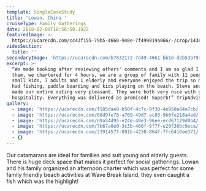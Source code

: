 ```yaml
---
template: SingleCaseStudy
title: 'Lowan, China '
cruiseType: Family Gatherings
date: 2018-02-09T10:56:50.192Z
featuredImage: >-
  https://ucarecdn.com/cc43f155-79b5-4660-948e-7f499819a066/-/crop/1438x919/97,149/-/preview/
videoSection:
  title: ''
secondaryImage: 'https://ucarecdn.com/b7832172-7d49-4661-bb1d-d2b53b79366e/'
excerpt: >-
  “We made booking after reviewing others' comments and I am so glad I book with
  them, we chartered for 4 hours, we are a group of family with 11 people, 3
  small kids, 7 adults and 1 elderly and everyone enjoyed the trip so much. We
  had fishing, paddle boarding and kids playing on the beach. Steve and Phoebe
  made our entire outing very pleasant. They were both very nice with great
  hospitality. Everything was delivered as promised! Superb!” TripAdvisor
gallery:
  - image: 'https://ucarecdn.com/f585dae0-b50f-4c7c-9f30-4e950a84e7cb/'
  - image: 'https://ucarecdn.com/08d9fe78-a709-49d7-ac83-9b6fe218a4ed/'
  - image: 'https://ucarecdn.com/d9a54495-e24e-40e3-96ee-ecd67129d0b4/'
  - image: 'https://ucarecdn.com/7b67a0e0-3c3b-460f-9f7f-e20f30bc9eca/'
  - image: 'https://ucarecdn.com/2391457f-891b-4238-864f-7fc6410ae371/'
  - {}
---
```

Our catamarans are ideal for families and suit young and elderly guests. There is huge deck space that makes it perfect for social gatherings. Lowan and his family organized an afternoon charter which was perfect for some family friendly beach activities at Wave Break Island, they even caught a fish which was the highlight!

